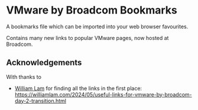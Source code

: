 
# VMware by Broadcom Bookmarks

A bookmarks file which can be imported into your web browser favourites.

Contains many new links to popular VMware pages, now hosted at Broadcom.



## Acknowledgements
With thanks to 
 - [William Lam](https://williamlam.com/2024/05/useful-links-for-vmware-by-broadcom-day-2-transition.html) for finding all the links in the first place: https://williamlam.com/2024/05/useful-links-for-vmware-by-broadcom-day-2-transition.html 
